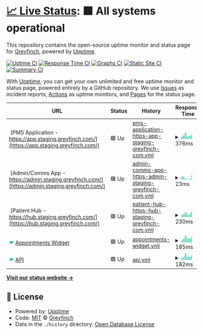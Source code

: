 # [📈 Live Status](https://teamgreyfinch.github.io/staging-status): <!--live status--> **🟩 All systems operational**

This repository contains the open-source uptime monitor and status page for [Greyfinch](https://greyfinch.com), powered by [Upptime](https://github.com/upptime/upptime).

[![Uptime CI](https://github.com/teamgreyfinch/staging-status/workflows/Uptime%20CI/badge.svg)](https://github.com/teamgreyfinch/staging-status/actions?query=workflow%3A%22Uptime+CI%22)
[![Response Time CI](https://github.com/teamgreyfinch/staging-status/workflows/Response%20Time%20CI/badge.svg)](https://github.com/teamgreyfinch/staging-status/actions?query=workflow%3A%22Response+Time+CI%22)
[![Graphs CI](https://github.com/teamgreyfinch/staging-status/workflows/Graphs%20CI/badge.svg)](https://github.com/teamgreyfinch/staging-status/actions?query=workflow%3A%22Graphs+CI%22)
[![Static Site CI](https://github.com/teamgreyfinch/staging-status/workflows/Static%20Site%20CI/badge.svg)](https://github.com/teamgreyfinch/staging-status/actions?query=workflow%3A%22Static+Site+CI%22)
[![Summary CI](https://github.com/teamgreyfinch/staging-status/workflows/Summary%20CI/badge.svg)](https://github.com/teamgreyfinch/staging-status/actions?query=workflow%3A%22Summary+CI%22)

With [Upptime](https://upptime.js.org), you can get your own unlimited and free uptime monitor and status page, powered entirely by a GitHub repository. We use [Issues](https://github.com/teamgreyfinch/staging-status/issues) as incident reports, [Actions](https://github.com/teamgreyfinch/staging-status/actions) as uptime monitors, and [Pages](https://teamgreyfinch.github.io/staging-status) for the status page.

<!--start: status pages-->
<!-- This summary is generated by Upptime (https://github.com/upptime/upptime) -->
<!-- Do not edit this manually, your changes will be overwritten -->
<!-- prettier-ignore -->
| URL | Status | History | Response Time | Uptime |
| --- | ------ | ------- | ------------- | ------ |
| <img alt="" src="https://icons.duckduckgo.com/ip3/app.staging.greyfinch.com.ico" height="13"> [PMS Application - https://app.staging.greyfinch.com/](https://app.staging.greyfinch.com/) | 🟩 Up | [pms-application-https-app-staging-greyfinch-com.yml](https://github.com/teamgreyfinch/staging-status/commits/HEAD/history/pms-application-https-app-staging-greyfinch-com.yml) | <details><summary><img alt="Response time graph" src="./graphs/pms-application-https-app-staging-greyfinch-com/response-time-week.png" height="20"> 376ms</summary><br><a href="https://teamgreyfinch.github.io/staging-status/history/pms-application-https-app-staging-greyfinch-com"><img alt="Response time 428" src="https://img.shields.io/endpoint?url=https%3A%2F%2Fraw.githubusercontent.com%2Fteamgreyfinch%2Fstaging-status%2FHEAD%2Fapi%2Fpms-application-https-app-staging-greyfinch-com%2Fresponse-time.json"></a><br><a href="https://teamgreyfinch.github.io/staging-status/history/pms-application-https-app-staging-greyfinch-com"><img alt="24-hour response time 531" src="https://img.shields.io/endpoint?url=https%3A%2F%2Fraw.githubusercontent.com%2Fteamgreyfinch%2Fstaging-status%2FHEAD%2Fapi%2Fpms-application-https-app-staging-greyfinch-com%2Fresponse-time-day.json"></a><br><a href="https://teamgreyfinch.github.io/staging-status/history/pms-application-https-app-staging-greyfinch-com"><img alt="7-day response time 376" src="https://img.shields.io/endpoint?url=https%3A%2F%2Fraw.githubusercontent.com%2Fteamgreyfinch%2Fstaging-status%2FHEAD%2Fapi%2Fpms-application-https-app-staging-greyfinch-com%2Fresponse-time-week.json"></a><br><a href="https://teamgreyfinch.github.io/staging-status/history/pms-application-https-app-staging-greyfinch-com"><img alt="30-day response time 414" src="https://img.shields.io/endpoint?url=https%3A%2F%2Fraw.githubusercontent.com%2Fteamgreyfinch%2Fstaging-status%2FHEAD%2Fapi%2Fpms-application-https-app-staging-greyfinch-com%2Fresponse-time-month.json"></a><br><a href="https://teamgreyfinch.github.io/staging-status/history/pms-application-https-app-staging-greyfinch-com"><img alt="1-year response time 424" src="https://img.shields.io/endpoint?url=https%3A%2F%2Fraw.githubusercontent.com%2Fteamgreyfinch%2Fstaging-status%2FHEAD%2Fapi%2Fpms-application-https-app-staging-greyfinch-com%2Fresponse-time-year.json"></a></details> | <details><summary><a href="https://teamgreyfinch.github.io/staging-status/history/pms-application-https-app-staging-greyfinch-com">100.00%</a></summary><a href="https://teamgreyfinch.github.io/staging-status/history/pms-application-https-app-staging-greyfinch-com"><img alt="All-time uptime 98.92%" src="https://img.shields.io/endpoint?url=https%3A%2F%2Fraw.githubusercontent.com%2Fteamgreyfinch%2Fstaging-status%2FHEAD%2Fapi%2Fpms-application-https-app-staging-greyfinch-com%2Fuptime.json"></a><br><a href="https://teamgreyfinch.github.io/staging-status/history/pms-application-https-app-staging-greyfinch-com"><img alt="24-hour uptime 100.00%" src="https://img.shields.io/endpoint?url=https%3A%2F%2Fraw.githubusercontent.com%2Fteamgreyfinch%2Fstaging-status%2FHEAD%2Fapi%2Fpms-application-https-app-staging-greyfinch-com%2Fuptime-day.json"></a><br><a href="https://teamgreyfinch.github.io/staging-status/history/pms-application-https-app-staging-greyfinch-com"><img alt="7-day uptime 100.00%" src="https://img.shields.io/endpoint?url=https%3A%2F%2Fraw.githubusercontent.com%2Fteamgreyfinch%2Fstaging-status%2FHEAD%2Fapi%2Fpms-application-https-app-staging-greyfinch-com%2Fuptime-week.json"></a><br><a href="https://teamgreyfinch.github.io/staging-status/history/pms-application-https-app-staging-greyfinch-com"><img alt="30-day uptime 100.00%" src="https://img.shields.io/endpoint?url=https%3A%2F%2Fraw.githubusercontent.com%2Fteamgreyfinch%2Fstaging-status%2FHEAD%2Fapi%2Fpms-application-https-app-staging-greyfinch-com%2Fuptime-month.json"></a><br><a href="https://teamgreyfinch.github.io/staging-status/history/pms-application-https-app-staging-greyfinch-com"><img alt="1-year uptime 100.00%" src="https://img.shields.io/endpoint?url=https%3A%2F%2Fraw.githubusercontent.com%2Fteamgreyfinch%2Fstaging-status%2FHEAD%2Fapi%2Fpms-application-https-app-staging-greyfinch-com%2Fuptime-year.json"></a></details>
| <img alt="" src="https://icons.duckduckgo.com/ip3/admin.staging.greyfinch.com.ico" height="13"> [Admin/Comms App - https://admin.staging.greyfinch.com/](https://admin.staging.greyfinch.com/) | 🟩 Up | [admin-comms-app-https-admin-staging-greyfinch-com.yml](https://github.com/teamgreyfinch/staging-status/commits/HEAD/history/admin-comms-app-https-admin-staging-greyfinch-com.yml) | <details><summary><img alt="Response time graph" src="./graphs/admin-comms-app-https-admin-staging-greyfinch-com/response-time-week.png" height="20"> 23ms</summary><br><a href="https://teamgreyfinch.github.io/staging-status/history/admin-comms-app-https-admin-staging-greyfinch-com"><img alt="Response time 45" src="https://img.shields.io/endpoint?url=https%3A%2F%2Fraw.githubusercontent.com%2Fteamgreyfinch%2Fstaging-status%2FHEAD%2Fapi%2Fadmin-comms-app-https-admin-staging-greyfinch-com%2Fresponse-time.json"></a><br><a href="https://teamgreyfinch.github.io/staging-status/history/admin-comms-app-https-admin-staging-greyfinch-com"><img alt="24-hour response time 73" src="https://img.shields.io/endpoint?url=https%3A%2F%2Fraw.githubusercontent.com%2Fteamgreyfinch%2Fstaging-status%2FHEAD%2Fapi%2Fadmin-comms-app-https-admin-staging-greyfinch-com%2Fresponse-time-day.json"></a><br><a href="https://teamgreyfinch.github.io/staging-status/history/admin-comms-app-https-admin-staging-greyfinch-com"><img alt="7-day response time 23" src="https://img.shields.io/endpoint?url=https%3A%2F%2Fraw.githubusercontent.com%2Fteamgreyfinch%2Fstaging-status%2FHEAD%2Fapi%2Fadmin-comms-app-https-admin-staging-greyfinch-com%2Fresponse-time-week.json"></a><br><a href="https://teamgreyfinch.github.io/staging-status/history/admin-comms-app-https-admin-staging-greyfinch-com"><img alt="30-day response time 36" src="https://img.shields.io/endpoint?url=https%3A%2F%2Fraw.githubusercontent.com%2Fteamgreyfinch%2Fstaging-status%2FHEAD%2Fapi%2Fadmin-comms-app-https-admin-staging-greyfinch-com%2Fresponse-time-month.json"></a><br><a href="https://teamgreyfinch.github.io/staging-status/history/admin-comms-app-https-admin-staging-greyfinch-com"><img alt="1-year response time 40" src="https://img.shields.io/endpoint?url=https%3A%2F%2Fraw.githubusercontent.com%2Fteamgreyfinch%2Fstaging-status%2FHEAD%2Fapi%2Fadmin-comms-app-https-admin-staging-greyfinch-com%2Fresponse-time-year.json"></a></details> | <details><summary><a href="https://teamgreyfinch.github.io/staging-status/history/admin-comms-app-https-admin-staging-greyfinch-com">100.00%</a></summary><a href="https://teamgreyfinch.github.io/staging-status/history/admin-comms-app-https-admin-staging-greyfinch-com"><img alt="All-time uptime 99.15%" src="https://img.shields.io/endpoint?url=https%3A%2F%2Fraw.githubusercontent.com%2Fteamgreyfinch%2Fstaging-status%2FHEAD%2Fapi%2Fadmin-comms-app-https-admin-staging-greyfinch-com%2Fuptime.json"></a><br><a href="https://teamgreyfinch.github.io/staging-status/history/admin-comms-app-https-admin-staging-greyfinch-com"><img alt="24-hour uptime 100.00%" src="https://img.shields.io/endpoint?url=https%3A%2F%2Fraw.githubusercontent.com%2Fteamgreyfinch%2Fstaging-status%2FHEAD%2Fapi%2Fadmin-comms-app-https-admin-staging-greyfinch-com%2Fuptime-day.json"></a><br><a href="https://teamgreyfinch.github.io/staging-status/history/admin-comms-app-https-admin-staging-greyfinch-com"><img alt="7-day uptime 100.00%" src="https://img.shields.io/endpoint?url=https%3A%2F%2Fraw.githubusercontent.com%2Fteamgreyfinch%2Fstaging-status%2FHEAD%2Fapi%2Fadmin-comms-app-https-admin-staging-greyfinch-com%2Fuptime-week.json"></a><br><a href="https://teamgreyfinch.github.io/staging-status/history/admin-comms-app-https-admin-staging-greyfinch-com"><img alt="30-day uptime 100.00%" src="https://img.shields.io/endpoint?url=https%3A%2F%2Fraw.githubusercontent.com%2Fteamgreyfinch%2Fstaging-status%2FHEAD%2Fapi%2Fadmin-comms-app-https-admin-staging-greyfinch-com%2Fuptime-month.json"></a><br><a href="https://teamgreyfinch.github.io/staging-status/history/admin-comms-app-https-admin-staging-greyfinch-com"><img alt="1-year uptime 100.00%" src="https://img.shields.io/endpoint?url=https%3A%2F%2Fraw.githubusercontent.com%2Fteamgreyfinch%2Fstaging-status%2FHEAD%2Fapi%2Fadmin-comms-app-https-admin-staging-greyfinch-com%2Fuptime-year.json"></a></details>
| <img alt="" src="https://icons.duckduckgo.com/ip3/hub.staging.greyfinch.com.ico" height="13"> [Patient Hub - https://hub.staging.greyfinch.com/](https://hub.staging.greyfinch.com/) | 🟩 Up | [patient-hub-https-hub-staging-greyfinch-com.yml](https://github.com/teamgreyfinch/staging-status/commits/HEAD/history/patient-hub-https-hub-staging-greyfinch-com.yml) | <details><summary><img alt="Response time graph" src="./graphs/patient-hub-https-hub-staging-greyfinch-com/response-time-week.png" height="20"> 230ms</summary><br><a href="https://teamgreyfinch.github.io/staging-status/history/patient-hub-https-hub-staging-greyfinch-com"><img alt="Response time 227" src="https://img.shields.io/endpoint?url=https%3A%2F%2Fraw.githubusercontent.com%2Fteamgreyfinch%2Fstaging-status%2FHEAD%2Fapi%2Fpatient-hub-https-hub-staging-greyfinch-com%2Fresponse-time.json"></a><br><a href="https://teamgreyfinch.github.io/staging-status/history/patient-hub-https-hub-staging-greyfinch-com"><img alt="24-hour response time 440" src="https://img.shields.io/endpoint?url=https%3A%2F%2Fraw.githubusercontent.com%2Fteamgreyfinch%2Fstaging-status%2FHEAD%2Fapi%2Fpatient-hub-https-hub-staging-greyfinch-com%2Fresponse-time-day.json"></a><br><a href="https://teamgreyfinch.github.io/staging-status/history/patient-hub-https-hub-staging-greyfinch-com"><img alt="7-day response time 230" src="https://img.shields.io/endpoint?url=https%3A%2F%2Fraw.githubusercontent.com%2Fteamgreyfinch%2Fstaging-status%2FHEAD%2Fapi%2Fpatient-hub-https-hub-staging-greyfinch-com%2Fresponse-time-week.json"></a><br><a href="https://teamgreyfinch.github.io/staging-status/history/patient-hub-https-hub-staging-greyfinch-com"><img alt="30-day response time 218" src="https://img.shields.io/endpoint?url=https%3A%2F%2Fraw.githubusercontent.com%2Fteamgreyfinch%2Fstaging-status%2FHEAD%2Fapi%2Fpatient-hub-https-hub-staging-greyfinch-com%2Fresponse-time-month.json"></a><br><a href="https://teamgreyfinch.github.io/staging-status/history/patient-hub-https-hub-staging-greyfinch-com"><img alt="1-year response time 224" src="https://img.shields.io/endpoint?url=https%3A%2F%2Fraw.githubusercontent.com%2Fteamgreyfinch%2Fstaging-status%2FHEAD%2Fapi%2Fpatient-hub-https-hub-staging-greyfinch-com%2Fresponse-time-year.json"></a></details> | <details><summary><a href="https://teamgreyfinch.github.io/staging-status/history/patient-hub-https-hub-staging-greyfinch-com">100.00%</a></summary><a href="https://teamgreyfinch.github.io/staging-status/history/patient-hub-https-hub-staging-greyfinch-com"><img alt="All-time uptime 99.16%" src="https://img.shields.io/endpoint?url=https%3A%2F%2Fraw.githubusercontent.com%2Fteamgreyfinch%2Fstaging-status%2FHEAD%2Fapi%2Fpatient-hub-https-hub-staging-greyfinch-com%2Fuptime.json"></a><br><a href="https://teamgreyfinch.github.io/staging-status/history/patient-hub-https-hub-staging-greyfinch-com"><img alt="24-hour uptime 100.00%" src="https://img.shields.io/endpoint?url=https%3A%2F%2Fraw.githubusercontent.com%2Fteamgreyfinch%2Fstaging-status%2FHEAD%2Fapi%2Fpatient-hub-https-hub-staging-greyfinch-com%2Fuptime-day.json"></a><br><a href="https://teamgreyfinch.github.io/staging-status/history/patient-hub-https-hub-staging-greyfinch-com"><img alt="7-day uptime 100.00%" src="https://img.shields.io/endpoint?url=https%3A%2F%2Fraw.githubusercontent.com%2Fteamgreyfinch%2Fstaging-status%2FHEAD%2Fapi%2Fpatient-hub-https-hub-staging-greyfinch-com%2Fuptime-week.json"></a><br><a href="https://teamgreyfinch.github.io/staging-status/history/patient-hub-https-hub-staging-greyfinch-com"><img alt="30-day uptime 100.00%" src="https://img.shields.io/endpoint?url=https%3A%2F%2Fraw.githubusercontent.com%2Fteamgreyfinch%2Fstaging-status%2FHEAD%2Fapi%2Fpatient-hub-https-hub-staging-greyfinch-com%2Fuptime-month.json"></a><br><a href="https://teamgreyfinch.github.io/staging-status/history/patient-hub-https-hub-staging-greyfinch-com"><img alt="1-year uptime 100.00%" src="https://img.shields.io/endpoint?url=https%3A%2F%2Fraw.githubusercontent.com%2Fteamgreyfinch%2Fstaging-status%2FHEAD%2Fapi%2Fpatient-hub-https-hub-staging-greyfinch-com%2Fuptime-year.json"></a></details>
| <img alt="" src="https://raw.githubusercontent.com/teamgreyfinch/public-status/master/assets/cropped-favgreen-01-1-192x192.png" height="13"> [Appointments Widget](https://appointments.staging.greyfinch.com/?division=981581) | 🟩 Up | [appointments-widget.yml](https://github.com/teamgreyfinch/staging-status/commits/HEAD/history/appointments-widget.yml) | <details><summary><img alt="Response time graph" src="./graphs/appointments-widget/response-time-week.png" height="20"> 185ms</summary><br><a href="https://teamgreyfinch.github.io/staging-status/history/appointments-widget"><img alt="Response time 242" src="https://img.shields.io/endpoint?url=https%3A%2F%2Fraw.githubusercontent.com%2Fteamgreyfinch%2Fstaging-status%2FHEAD%2Fapi%2Fappointments-widget%2Fresponse-time.json"></a><br><a href="https://teamgreyfinch.github.io/staging-status/history/appointments-widget"><img alt="24-hour response time 263" src="https://img.shields.io/endpoint?url=https%3A%2F%2Fraw.githubusercontent.com%2Fteamgreyfinch%2Fstaging-status%2FHEAD%2Fapi%2Fappointments-widget%2Fresponse-time-day.json"></a><br><a href="https://teamgreyfinch.github.io/staging-status/history/appointments-widget"><img alt="7-day response time 185" src="https://img.shields.io/endpoint?url=https%3A%2F%2Fraw.githubusercontent.com%2Fteamgreyfinch%2Fstaging-status%2FHEAD%2Fapi%2Fappointments-widget%2Fresponse-time-week.json"></a><br><a href="https://teamgreyfinch.github.io/staging-status/history/appointments-widget"><img alt="30-day response time 226" src="https://img.shields.io/endpoint?url=https%3A%2F%2Fraw.githubusercontent.com%2Fteamgreyfinch%2Fstaging-status%2FHEAD%2Fapi%2Fappointments-widget%2Fresponse-time-month.json"></a><br><a href="https://teamgreyfinch.github.io/staging-status/history/appointments-widget"><img alt="1-year response time 223" src="https://img.shields.io/endpoint?url=https%3A%2F%2Fraw.githubusercontent.com%2Fteamgreyfinch%2Fstaging-status%2FHEAD%2Fapi%2Fappointments-widget%2Fresponse-time-year.json"></a></details> | <details><summary><a href="https://teamgreyfinch.github.io/staging-status/history/appointments-widget">100.00%</a></summary><a href="https://teamgreyfinch.github.io/staging-status/history/appointments-widget"><img alt="All-time uptime 99.16%" src="https://img.shields.io/endpoint?url=https%3A%2F%2Fraw.githubusercontent.com%2Fteamgreyfinch%2Fstaging-status%2FHEAD%2Fapi%2Fappointments-widget%2Fuptime.json"></a><br><a href="https://teamgreyfinch.github.io/staging-status/history/appointments-widget"><img alt="24-hour uptime 100.00%" src="https://img.shields.io/endpoint?url=https%3A%2F%2Fraw.githubusercontent.com%2Fteamgreyfinch%2Fstaging-status%2FHEAD%2Fapi%2Fappointments-widget%2Fuptime-day.json"></a><br><a href="https://teamgreyfinch.github.io/staging-status/history/appointments-widget"><img alt="7-day uptime 100.00%" src="https://img.shields.io/endpoint?url=https%3A%2F%2Fraw.githubusercontent.com%2Fteamgreyfinch%2Fstaging-status%2FHEAD%2Fapi%2Fappointments-widget%2Fuptime-week.json"></a><br><a href="https://teamgreyfinch.github.io/staging-status/history/appointments-widget"><img alt="30-day uptime 100.00%" src="https://img.shields.io/endpoint?url=https%3A%2F%2Fraw.githubusercontent.com%2Fteamgreyfinch%2Fstaging-status%2FHEAD%2Fapi%2Fappointments-widget%2Fuptime-month.json"></a><br><a href="https://teamgreyfinch.github.io/staging-status/history/appointments-widget"><img alt="1-year uptime 100.00%" src="https://img.shields.io/endpoint?url=https%3A%2F%2Fraw.githubusercontent.com%2Fteamgreyfinch%2Fstaging-status%2FHEAD%2Fapi%2Fappointments-widget%2Fuptime-year.json"></a></details>
| <img alt="" src="https://raw.githubusercontent.com/teamgreyfinch/public-status/master/assets/cropped-favgreen-01-1-192x192.png" height="13"> [API](https://api.staging.greyfinch.com/healthz) | 🟩 Up | [api.yml](https://github.com/teamgreyfinch/staging-status/commits/HEAD/history/api.yml) | <details><summary><img alt="Response time graph" src="./graphs/api/response-time-week.png" height="20"> 182ms</summary><br><a href="https://teamgreyfinch.github.io/staging-status/history/api"><img alt="Response time 244" src="https://img.shields.io/endpoint?url=https%3A%2F%2Fraw.githubusercontent.com%2Fteamgreyfinch%2Fstaging-status%2FHEAD%2Fapi%2Fapi%2Fresponse-time.json"></a><br><a href="https://teamgreyfinch.github.io/staging-status/history/api"><img alt="24-hour response time 271" src="https://img.shields.io/endpoint?url=https%3A%2F%2Fraw.githubusercontent.com%2Fteamgreyfinch%2Fstaging-status%2FHEAD%2Fapi%2Fapi%2Fresponse-time-day.json"></a><br><a href="https://teamgreyfinch.github.io/staging-status/history/api"><img alt="7-day response time 182" src="https://img.shields.io/endpoint?url=https%3A%2F%2Fraw.githubusercontent.com%2Fteamgreyfinch%2Fstaging-status%2FHEAD%2Fapi%2Fapi%2Fresponse-time-week.json"></a><br><a href="https://teamgreyfinch.github.io/staging-status/history/api"><img alt="30-day response time 184" src="https://img.shields.io/endpoint?url=https%3A%2F%2Fraw.githubusercontent.com%2Fteamgreyfinch%2Fstaging-status%2FHEAD%2Fapi%2Fapi%2Fresponse-time-month.json"></a><br><a href="https://teamgreyfinch.github.io/staging-status/history/api"><img alt="1-year response time 245" src="https://img.shields.io/endpoint?url=https%3A%2F%2Fraw.githubusercontent.com%2Fteamgreyfinch%2Fstaging-status%2FHEAD%2Fapi%2Fapi%2Fresponse-time-year.json"></a></details> | <details><summary><a href="https://teamgreyfinch.github.io/staging-status/history/api">100.00%</a></summary><a href="https://teamgreyfinch.github.io/staging-status/history/api"><img alt="All-time uptime 97.26%" src="https://img.shields.io/endpoint?url=https%3A%2F%2Fraw.githubusercontent.com%2Fteamgreyfinch%2Fstaging-status%2FHEAD%2Fapi%2Fapi%2Fuptime.json"></a><br><a href="https://teamgreyfinch.github.io/staging-status/history/api"><img alt="24-hour uptime 100.00%" src="https://img.shields.io/endpoint?url=https%3A%2F%2Fraw.githubusercontent.com%2Fteamgreyfinch%2Fstaging-status%2FHEAD%2Fapi%2Fapi%2Fuptime-day.json"></a><br><a href="https://teamgreyfinch.github.io/staging-status/history/api"><img alt="7-day uptime 100.00%" src="https://img.shields.io/endpoint?url=https%3A%2F%2Fraw.githubusercontent.com%2Fteamgreyfinch%2Fstaging-status%2FHEAD%2Fapi%2Fapi%2Fuptime-week.json"></a><br><a href="https://teamgreyfinch.github.io/staging-status/history/api"><img alt="30-day uptime 99.96%" src="https://img.shields.io/endpoint?url=https%3A%2F%2Fraw.githubusercontent.com%2Fteamgreyfinch%2Fstaging-status%2FHEAD%2Fapi%2Fapi%2Fuptime-month.json"></a><br><a href="https://teamgreyfinch.github.io/staging-status/history/api"><img alt="1-year uptime 96.83%" src="https://img.shields.io/endpoint?url=https%3A%2F%2Fraw.githubusercontent.com%2Fteamgreyfinch%2Fstaging-status%2FHEAD%2Fapi%2Fapi%2Fuptime-year.json"></a></details>

<!--end: status pages-->

[**Visit our status website →**](https://teamgreyfinch.github.io/staging-status)

## 📄 License

- Powered by: [Upptime](https://github.com/upptime/upptime)
- Code: [MIT](./LICENSE) © [Greyfinch](https://greyfinch.com)
- Data in the `./history` directory: [Open Database License](https://opendatacommons.org/licenses/odbl/1-0/)
